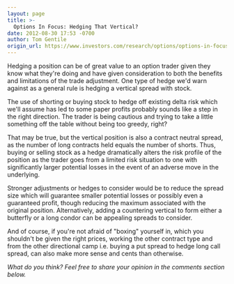 ```yaml
---
layout: page
title: >-
  Options In Focus: Hedging That Vertical?
date: 2012-08-30 17:53 -0700
author: Tom Gentile
origin_url: https://www.investors.com/research/options/options-in-focus-hedging-that-vertical/
---
```






Hedging a position can be of great value to an option trader given they know what they're doing and have given consideration to both the benefits and limitations of the trade adjustment. One type of hedge we'd warn against as a general rule is hedging a vertical spread with stock. 

  

The use of shorting or buying stock to hedge off existing delta risk which we'll assume has led to some paper profits probably sounds like a step in the right direction. The trader is being cautious and trying to take a little something off the table without being too greedy, right? 

  

That may be true, but the vertical position is also a contract neutral spread, as the number of long contracts held equals the number of shorts. Thus, buying or selling stock as a hedge dramatically alters the risk profile of the position as the trader goes from a limited risk situation to one with significantly larger potential losses in the event of an adverse move in the underlying. 

  

Stronger adjustments or hedges to consider would be to reduce the spread size which will guarantee smaller potential losses or possibly even a guaranteed profit, though reducing the maximum associated with the original position. Alternatively, adding a countering vertical to form either a butterfly or a long condor can be appealing spreads to consider. 

  

And of course, if you're not afraid of "boxing" yourself in, which you shouldn't be given the right prices, working the other contract type and from the other directional camp i.e. buying a put spread to hedge long call spread, can also make more sense and cents than otherwise.

  

*What do you think? Feel free to share your opinion in the comments section below.*




